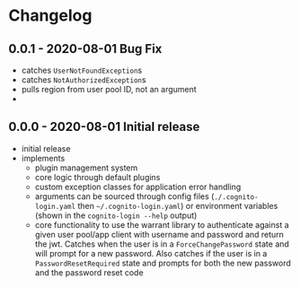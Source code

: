 # Changelog

## 0.0.1 - 2020-08-01 Bug Fix

- catches `UserNotFoundException`s
- catches `NotAuthorizedException`s
- pulls region from user pool ID, not an argument
-

## 0.0.0 - 2020-08-01 Initial release

- initial release
- implements
  - plugin management system
  - core logic through default plugins
  - custom exception classes for application error handling
  - arguments can be sourced through config files (`./.cognito-login.yaml` then `~/.cognito-login.yaml`) or environment variables (shown in the `cognito-login --help` output)
  - core functionality to use the warrant library to authenticate against a given user pool/app client with username and password and return the jwt. Catches when the user is in a `ForceChangePassword` state and will prompt for a new password. Also catches if the user is in a `PasswordResetRequired` state and prompts for both the new password and the password reset code
